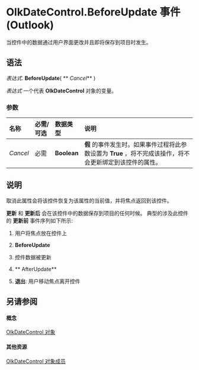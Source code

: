 
# OlkDateControl.BeforeUpdate 事件 (Outlook)

当控件中的数据通过用户界面更改并且即将保存到项目时发生。


## 语法

 _表达式_. **BeforeUpdate**( ** _Cancel_** )

 _表达式_ 一个代表 **OlkDateControl** 对象的变量。


### 参数



|**名称**|**必需/可选**|**数据类型**|**说明**|
|:-----|:-----|:-----|:-----|
| _Cancel_|必需|**Boolean**|**假** 的事件发生时。如果事件过程将此参数设置为 **True** ，将不完成该操作，将不会更新绑定到该控件的属性。|

## 说明

取消此属性会将该控件恢复为该属性的当前值，并将焦点返回到该控件。

 **更新** 和 **更新后** 会在该控件中的数据保存到项目的任何时候。 典型的涉及此控件的 **更新前** 事件序列如下所示:


1. 用户将焦点放在控件上
    
2.  **BeforeUpdate**
    
3. 控件数据被更新
    
4.  ** AfterUpdate**
    
5.  **退出**: 用户移动焦点离开控件
    



## 另请参阅


#### 概念


[OlkDateControl 对象](bd0c6bbe-c348-c748-41fe-0cf7ecebcc1e.md)
#### 其他资源


[OlkDateControl 对象成员](6bc09aee-2f4e-5042-a653-52c0c09068c5.md)
